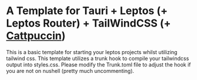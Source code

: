# A Template for Tauri + Leptos (+ Leptos Router) + TailWindCSS (+ [Cattpuccin](https://catppuccin.ryanccn.dev/))

This is a basic template for starting your leptos projects whilst utilizing tailwind css.
This template utilizes a trunk hook to compile your tailwindcss output into styles.css.
Please modify the Trunk.toml file to adjust the hook if you are not on nushell (pretty much uncommenting).

